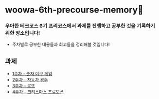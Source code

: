 # woowa-6th-precourse-memory🤔
### 우아한 테크코스 6기 프리코스에서 과제를 진행하고 공부한 것을 기록하기 위한 장소입니다!
- 주차별로 공부한 내용들과 회고들을 정리해볼 것입니다!
## 과제
- [1주차 - 숫자 야구 게임](https://github.com/alswp006/java-baseball-6)
- [2주차 - 자동차 경주](https://github.com/alswp006/java-racingcar-6)
- [3주차 - 로또](https://github.com/alswp006/java-lotto-6)
- [4주차 - 크리스마스 프로모션](https://github.com/alswp006/java-christmas-6-alswp006)
